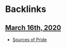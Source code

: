 
# Backlinks
## [March 16th, 2020](<March 16th, 2020.md>)
- [Sources of Pride](<Sources of Pride.md>)

